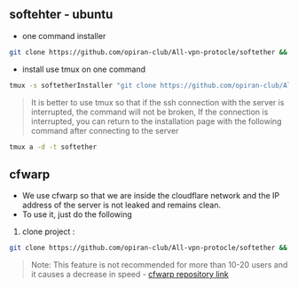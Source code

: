 ## softehter - ubuntu

- one command installer
``` bash
git clone https://github.com/opiran-club/All-vpn-protocle/softether && cd softether && bash install.sh
```
- install use tmux on one command 
``` bash
tmux -s softetherInstaller "git clone https://github.com/opiran-club/All-vpn-protocle/softether && cd softether && bash install.sh"
```
>  It is better to use tmux so that if the ssh connection with the server is interrupted, the command will not be broken, If the connection is interrupted, you can return to the installation page with the following command after connecting to the server
```bash
tmux a -d -t softether
```
## cfwarp
- We use cfwarp so that we are inside the cloudflare network and the IP address of the server is not leaked and remains clean.
- To use it, just do the following
1. clone project :
``` bash 
git clone https://github.com/opiran-club/All-vpn-protocle/softether && cd softether && bash cfwarp.sh
```
> Note: This feature is not recommended for more than 10-20 users and it causes a decrease in speed - [cfwarp repository link](https://gitlab.com/rwkgyg/CFwarp/)
